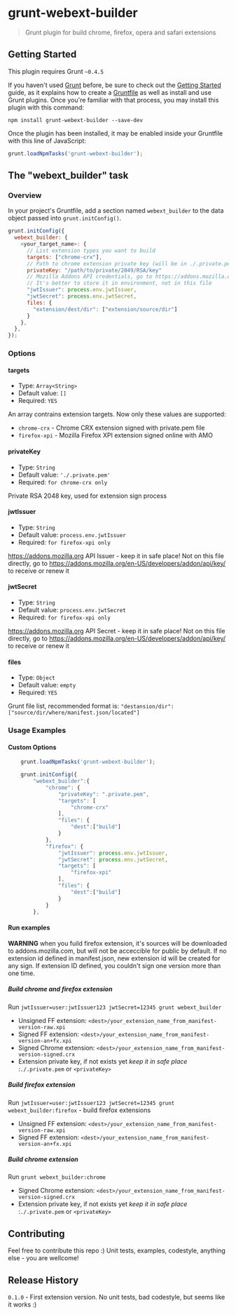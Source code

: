 # grunt-webext-builder

> Grunt plugin for build chrome, firefox, opera and safari extensions

## Getting Started
This plugin requires Grunt `~0.4.5`

If you haven't used [Grunt](http://gruntjs.com/) before, be sure to check out the [Getting Started](http://gruntjs.com/getting-started) guide, as it explains how to create a [Gruntfile](http://gruntjs.com/sample-gruntfile) as well as install and use Grunt plugins. Once you're familiar with that process, you may install this plugin with this command:

```shell
npm install grunt-webext-builder --save-dev
```

Once the plugin has been installed, it may be enabled inside your Gruntfile with this line of JavaScript:

```js
grunt.loadNpmTasks('grunt-webext-builder');
```

## The "webext_builder" task

### Overview
In your project's Gruntfile, add a section named `webext_builder` to the data object passed into `grunt.initConfig()`.

```js
grunt.initConfig({
  webext_builder: {
    <your_target_name>: {
      // List extension types you want to build
      targets: ["chrome-crx"],
      // Path to chrome extension private key (will be in ./.private.pem if not defined)
      privateKey: "/path/to/private/2049/RSA/key"
      // Mozilla Addons API credentials, go to https://addons.mozilla.org/en-US/developers/addon/api/key/ to receive it
      // It's better to store it in environment, not in this file
      "jwtIssuer": process.env.jwtIssuer,
      "jwtSecret": process.env.jwtSecret,
      files: {
        "extension/dest/dir": ["extension/source/dir"]
      }
    },
  },
});
```

### Options

#### targets
- Type: `Array<String>`
- Default value: `[]`
- Required: `YES`

An array contrains extension targets.
Now only these values are supported:
 - `chrome-crx` - Chrome CRX extension signed with private.pem file
 - `firefox-xpi` - Mozilla Firefox XPI extension signed online with AMO

#### privateKey
- Type: `String`
- Default value: `'./.private.pem'`
- Required: `for chrome-crx only`

Private RSA 2048 key, used for extension sign process

#### jwtIssuer
- Type: `String`
- Default value: `process.env.jwtIssuer`
- Required: `for firefox-xpi only`

https://addons.mozilla.org API Issuer - keep it in safe place! Not on this file directly,
go to https://addons.mozilla.org/en-US/developers/addon/api/key/ to receive or renew it

#### jwtSecret
- Type: `String`
- Default value: `process.env.jwtSecret`
- Required: `for firefox-xpi only`

https://addons.mozilla.org API Secret - keep it in safe place! Not on this file directly,
go to https://addons.mozilla.org/en-US/developers/addon/api/key/ to receive or renew it

#### files
- Type: `Object`
- Default value: `empty`
- Required: `YES`

Grunt file list, recommended format is:
`"destansion/dir":["source/dir/where/manifest.json/located"]`

### Usage Examples

#### Custom Options
```js
	grunt.loadNpmTasks('grunt-webext-builder');

	grunt.initConfig({
		"webext_builder":{
			"chrome": {
				"privateKey": ".private.pem",
				"targets": [
					"chrome-crx"
				],
				"files": {
					"dest":["build"]
				}
			},
			"firefox": {
				"jwtIssuer": process.env.jwtIssuer,
				"jwtSecret": process.env.jwtSecret,
				"targets": [
					"firefox-xpi"
				],
				"files": {
					"dest":["build"]
				}
			}
		},
```

#### Run examples

**WARNING** when you fuild firefox extension, it's sources will be downloaded to addons.mozilla.com,
but will not be acceccible for public by default. If no extension id defined in manifest.json,
new extension id will be created for any sign. If extension ID defined, you couldn't sign one
 version more than one time.

##### Build chrome and firefox extension
Run `jwtIssuer=user:jwtIssuer123 jwtSecret=12345 grunt webext_builder`
- Unsigned FF extension: `<dest>/your_extension_name_from_manifest-version-raw.xpi`
- Signed FF extension: `<dest>/your_extension_name_from_manifest-version-an+fx.xpi`
- Signed Chrome extension: `<dest>/your_extension_name_from_manifest-version-signed.crx`
- Extension private key, if not exists yet *keep it in safe place* :`./.private.pem` or `<privateKey>`

##### Build firefox extension
Run `jwtIssuer=user:jwtIssuer123 jwtSecret=12345 grunt webext_builder:firefox` - build firefox extensions
- Unsigned FF extension: `<dest>/your_extension_name_from_manifest-version-raw.xpi`
- Signed FF extension: `<dest>/your_extension_name_from_manifest-version-an+fx.xpi`

##### Build chrome extension
Run `grunt webext_builder:chrome`
- Signed Chrome extension: `<dest>/your_extension_name_from_manifest-version-signed.crx`
- Extension private key, if not exists yet *keep it in safe place* :`./.private.pem` or `<privateKey>`

## Contributing
Feel free to contribute this repo :)
Unit tests, examples, codestyle, anything else - you are wellcome!

## Release History
`0.1.0` - First extension version. No unit tests, bad codestyle, but seems like it works :)
